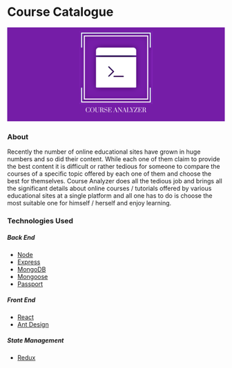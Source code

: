 # Course Catalogue

![Logo](./client/src/img/logoposter.png)

### About

Recently the number of online educational sites have grown in huge numbers and so did their content. While each one of them claim to provide the best content it is difficult or rather tedious for someone to compare the courses of a specific topic offered by each one of them and choose the best for themselves.
Course Analyzer does all the tedious job and brings all the significant details about online courses / tutorials offered by various educational sites at a single platform and all one has to do is choose the most suitable one for himself / herself and enjoy learning.
<!-- 
### Development

-   Install Backend Dependencies.

```sh
npm install
```

-   Install Frontend Dependencies.

```sh
npm run client-install
```

-   Run Local MongoDB Server.

-   Run Development Server.

```sh
npm run dev
```

---

### Testing

-   Create `keys_test.js` file in config folder with the following data:

```js
module.exports = {
	mongoURI: YOUR_LOCAL_MONGO_SERVER_URI,
	secretOrKey: YOUR_SECRET,
	emailVerificationKey: YOUR_EMAIL_VERIFICATION_KEY
};
```

-   The `emailVerificationKey` can be found by creating an account [here](https://quickemailverification.com/).

-   Run Tests.

```sh
npm test
```

-   Run Test Watch.

```sh
npm run test:watch
```

--- -->

### Technologies Used

##### Back End

-   [Node](https://nodejs.org)
-   [Express](http://expressjs.com)
-   [MongoDB](http://mongodb.com)
-   [Mongoose](http://mongoosejs.com)
-   [Passport](http://www.passportjs.org/)

##### Front End

-   [React](https://reactjs.org)
-   [Ant Design](https://ant.design)

##### State Management

-   [Redux](https://redux.js.org)

